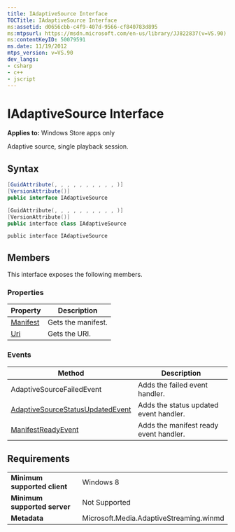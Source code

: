 ```yaml
---
title: IAdaptiveSource Interface
TOCTitle: IAdaptiveSource Interface
ms:assetid: d0656cbb-c4f9-407d-9566-cf840783d895
ms:mtpsurl: https://msdn.microsoft.com/en-us/library/JJ822837(v=VS.90)
ms:contentKeyID: 50079591
ms.date: 11/19/2012
mtps_version: v=VS.90
dev_langs:
- csharp
- c++
- jscript
---
```


# IAdaptiveSource Interface

**Applies to:** Windows Store apps only

Adaptive source, single playback session.

## Syntax

``` csharp
[GuidAttribute(, , , , , , , , , , )]
[VersionAttribute()]
public interface IAdaptiveSource
```

``` c++
[GuidAttribute(, , , , , , , , , , )]
[VersionAttribute()]
public interface class IAdaptiveSource
```

``` jscript
public interface IAdaptiveSource
```

## Members

This interface exposes the following members.

### Properties

|Property|Description|
|--- |--- |
|[Manifest](iadaptivesource-manifest-property.md)|Gets the manifest.|
|[Uri](iadaptivesource-uri-property.md)|Gets the URI.|


### Events

|Method|Description|
|--- |--- |
|AdaptiveSourceFailedEvent|Adds the failed event handler.|
|[AdaptiveSourceStatusUpdatedEvent](iadaptivesource-adaptivesourcestatusupdatedevent-event.md)|Adds the status updated event handler.|
|[ManifestReadyEvent](iadaptivesource-manifestreadyevent-event.md)|Adds the manifest ready event handler.|


## Requirements

|||
|--- |--- |
|**Minimum supported client**|Windows 8|
|**Minimum supported server**|Not Supported|
|**Metadata**|Microsoft.Media.AdaptiveStreaming.winmd|

